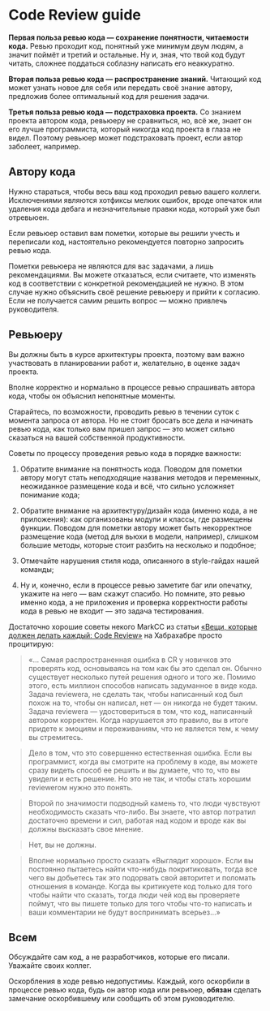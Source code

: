 Code Review guide
=================

**Первая польза ревью кода &mdash; сохранение понятности, читаемости кода.**
Ревью проходит код, понятный уже минимум двум людям, а значит поймёт и третий и
остальные. Ну и, зная, что твой код будут читать, сложнее поддаться соблазну
написать его неаккуратно.

**Вторая польза ревью кода &mdash; распространение знаний.**
Читающий код может узнать новое для себя или передать своё знание автору,
предложив более оптимальный код для решения задачи.

**Третья польза ревью кода &mdash; подстраховка проекта.**
Со знанием проекта автором кода, ревьюеру не сравниться, но, всё же, знает он
его лучше программиста, который никогда код проекта в глаза не видел. Поэтому
ревьюер может подстраховать проект, если автор заболеет, например.


Автору кода
-----------

Нужно стараться, чтобы весь ваш код проходил ревью вашего коллеги. Исключениями
являются хотфиксы мелких ошибок, вроде опечаток или удаления кода дебага и
незначительные правки кода, который уже был отревьюен.

Если ревьюер оставил вам пометки, которые вы решили учесть и переписали код,
настоятельно рекомендуется повторно запросить ревью кода.

Пометки ревьюера не являются для вас задачами, а лишь рекомендациями. Вы можете
отказаться, если считаете, что изменять код в соответствии с конкретной
рекомендацией не нужно. В этом случае нужно объяснить своё решение ревьюеру и
прийти к согласию. Если не получается самим решить вопрос &mdash; можно привлечь
руководителя.


Ревьюеру
--------

Вы должны быть в курсе архитектуры проекта, поэтому вам важно участвовать в
планировании работ и, желательно, в оценке задач проекта.

Вполне корректно и нормально в процессе ревью спрашивать автора кода, чтобы он
объяснил непонятные моменты.

Старайтесь, по возможности, проводить ревью в течении суток с момента запроса от
автора. Но не стоит бросать все дела и начинать ревью кода, как только вам
пришел запрос &mdash; это может сильно сказаться на вашей собственной
продуктивности.

Советы по процессу проведения ревью кода в порядке важности:

1. Обратите внимание на понятность кода. Поводом для пометки автору могут стать
   неподходящие названия методов и переменных, неожиданное размещение кода и
   всё, что сильно усложняет понимание кода;

2. Обратите внимание на архитектуру/дизайн кода (именно кода, а не приложения):
   как организованы модули и классы, где размещены функции. Поводом для пометки
   автору может быть некорректное размещение кода (метод для вьюхи в модели,
   например), слишком большие методы, которые стоит разбить на несколько и
   подобное;

3. Отмечайте нарушения стиля кода, описанного в style-гайдах нашей команды;

4. Ну и, конечно, если в процессе ревью заметите баг или опечатку, укажите на
   него &mdash; вам скажут спасибо. Но помните, это ревью именно кода, а не
   приложения и проверка корректности работы кода в ревью не входит &mdash;
   это задача тестирования.

Достаточно хорошие советы некого MarkCC из статьи [«Вещи, которые должен делать
каждый: Code Review»](https://habrahabr.ru/post/215119/) на Хабрахабре просто
процитирую:

> «... Самая распространенная ошибка в CR у новичков это проверять код,
  основываясь на том как бы это сделал он. Обычно существует несколько путей
  решения одного и того же. Помимо этого, есть миллион способов написать
  задуманное в виде кода. Задача reviewerа, не сделать так, чтобы написанный код
  был похож на то, чтобы он написал, нет — он никогда не будет таким. Задача
  reviewerа — удостовериться в том, что код, написанный автором корректен.
  Когда нарушается это правило, вы в итоге придете к эмоциям и переживаниям,
  что не является тем, к чему вы стремитесь.

> Дело в том, что это совершенно естественная ошибка. Если вы программист, когда
  вы смотрите на проблему в коде, вы можете сразу видеть способ ее решить и вы
  думаете, что то, что вы увидели и есть решение. Но это не так, и чтобы стать
  хорошим reviewerом нужно это понять.

> Второй по значимости подводный камень то, что люди чувствуют необходимость
  сказать что-либо. Вы знаете, что автор потратил достаточно времени и сил,
  работая над кодом и вроде как вы должны высказать свое мнение.

> Нет, вы не должны.

> Вполне нормально просто сказать «Выглядит хорошо». Если вы постоянно пытаетесь
  найти что-нибудь покритиковать, тогда все чего вы добьетесь так это подорвать
  свой авторитет и поломать отношения в команде. Когда вы критикуете код только
  для того чтобы найти что сказать, тогда люди чей код вы проверяете поймут, что
  вы пишете только для того чтобы что-то написать и ваши комментарии не будут
  воспринимать всерьез...»


Всем
----

Обсуждайте сам код, а не разработчиков, которые его писали.
Уважайте своих коллег.

Оскорбления в ходе ревью недопустимы. Каждый, кого оскорбили в процессе ревью
кода, будь он автор кода или ревьюер, **обязан** сделать замечание оскорбившему
или сообщить об этом руководителю.
